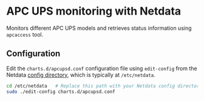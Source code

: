 <!--
title: "APC UPS monitoring with Netdata"
custom_edit_url: https://github.com/netdata/netdata/edit/master/collectors/charts.d.plugin/apcupsd/README.md
sidebar_label: "APC UPS"
-->

# APC UPS monitoring with Netdata

Monitors different APC UPS models and retrieves status information using `apcaccess` tool.

## Configuration

Edit the `charts.d/apcupsd.conf` configuration file using `edit-config` from the Netdata [config
directory](/docs/configure/nodes.md), which is typically at `/etc/netdata`.

```bash
cd /etc/netdata   # Replace this path with your Netdata config directory, if different
sudo ./edit-config charts.d/apcupsd.conf
```


